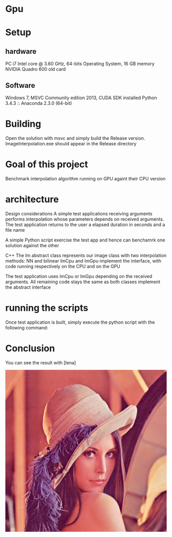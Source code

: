 # Gpu

# Setup

hardware
--------
PC i7 Intel core @ 3.60 GHz,  64-bits Operating System, 16 GB memory 
NVIDIA Quadro 600 old card

Software
--------
Windows 7, MSVC Community edition 2013, CUDA SDK installed
Python 3.4.3 :: Anaconda 2.3.0 (64-bit)

# Building
Open the solution with msvc and simply build the Release version.
ImageInterpolation.exe should appear in the Release directory


# Goal of this project
Benchmark interpolation algorithm running on GPU againt their CPU version

# architecture

Design considerations
A simple test applications receiving arguments performs interpolation whose parameters depends on received arguments.
The test application returns to the user a elapsed duration in seconds and a file name

A simple Python script exercise the test app and hence can benchamrk one solution against the other

C++
The Im abstract class represents our image class with two interpolation methods: NN and bilinear
ImCpu and ImGpu implement the interface, with code running respectively on the CPU and on the GPU

The test application uses ImCpu or ImGpu depending on the received arguments. All remaining code stays the same as both classes implement 
the abstract interface

# running the scripts
Once test application is built, simply execute the python script with the following command: 


# Conclusion
You can see the result with [lena]

![Lena](https://github.com/mattvend/Gpu/blob/master/Release/Lena.tiff)
